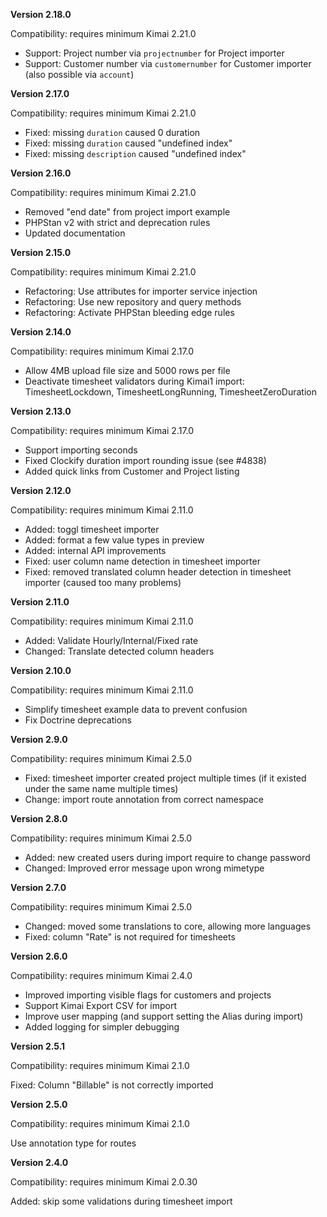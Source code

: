**Version 2.18.0**

Compatibility: requires minimum Kimai 2.21.0

- Support: Project number via `projectnumber` for Project importer
- Support: Customer number via `customernumber` for Customer importer (also possible via `account`)

**Version 2.17.0**

Compatibility: requires minimum Kimai 2.21.0

- Fixed: missing `duration` caused 0 duration
- Fixed: missing `duration` caused "undefined index"
- Fixed: missing `description` caused "undefined index"

**Version 2.16.0**

Compatibility: requires minimum Kimai 2.21.0

- Removed "end date" from project import example
- PHPStan v2 with strict and deprecation rules
- Updated documentation

**Version 2.15.0**

Compatibility: requires minimum Kimai 2.21.0

- Refactoring: Use attributes for importer service injection
- Refactoring: Use new repository and query methods
- Refactoring: Activate PHPStan bleeding edge rules

**Version 2.14.0**

Compatibility: requires minimum Kimai 2.17.0

- Allow 4MB upload file size and 5000 rows per file
- Deactivate timesheet validators during Kimai1 import: TimesheetLockdown, TimesheetLongRunning, TimesheetZeroDuration

**Version 2.13.0**

Compatibility: requires minimum Kimai 2.17.0

- Support importing seconds
- Fixed Clockify duration import rounding issue (see #4838)
- Added quick links from Customer and Project listing

**Version 2.12.0**

Compatibility: requires minimum Kimai 2.11.0

- Added: toggl timesheet importer
- Added: format a few value types in preview
- Added: internal API improvements
- Fixed: user column name detection in timesheet importer
- Fixed: removed translated column header detection in timesheet importer (caused too many problems)


**Version 2.11.0**

Compatibility: requires minimum Kimai 2.11.0

- Added: Validate Hourly/Internal/Fixed rate
- Changed: Translate detected column headers

**Version 2.10.0**

Compatibility: requires minimum Kimai 2.11.0

- Simplify timesheet example data to prevent confusion
- Fix Doctrine deprecations

**Version 2.9.0**

Compatibility: requires minimum Kimai 2.5.0

- Fixed: timesheet importer created project multiple times (if it existed under the same name multiple times)
- Change: import route annotation from correct namespace

**Version 2.8.0**

Compatibility: requires minimum Kimai 2.5.0

- Added: new created users during import require to change password
- Changed: Improved error message upon wrong mimetype

**Version 2.7.0**

Compatibility: requires minimum Kimai 2.5.0

- Changed: moved some translations to core, allowing more languages
- Fixed: column "Rate" is not required for timesheets

**Version 2.6.0**

Compatibility: requires minimum Kimai 2.4.0

- Improved importing visible flags for customers and projects
- Support Kimai Export CSV for import
- Improve user mapping (and support setting the Alias during import)
- Added logging for simpler debugging

**Version 2.5.1**

Compatibility: requires minimum Kimai 2.1.0

Fixed: Column "Billable" is not correctly imported

**Version 2.5.0**

Compatibility: requires minimum Kimai 2.1.0

Use annotation type for routes

**Version 2.4.0**

Compatibility: requires minimum Kimai 2.0.30

Added: skip some validations during timesheet import


